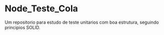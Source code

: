 # Node_Teste_Cola
Um repositorio para estudo de teste unitarios com boa estrutura, seguindo principios SOLID.
